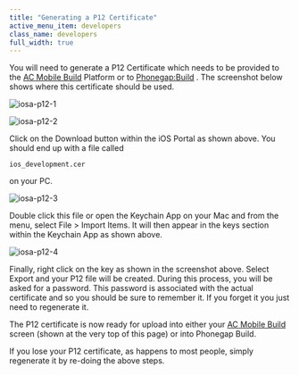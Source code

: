 ```yaml
---
title: "Generating a P12 Certificate"
active_menu_item: developers
class_name: developers
full_width: true
---
```



You will need to generate a P12 Certificate which needs to be provided to the [AC Mobile Build](/developers/user-guide/ac-mobile-build-phonegap/cordova/ac-mobile-build/) Platform or to [Phonegap:Build](/developers/user-guide/ac-mobile-build-phonegap/cordova/phonegapbuild/) . The screenshot below shows where this certificate should be used.

![iosa-p12-1](/img/docs/iosa-p12-1.zoom71.png)

![iosa-p12-2](/img/docs/iosa-p12-2.zoom67.png)

Click on the Download button within the iOS Portal as shown above. You should end up with a file called

    ios_development.cer
   

on your PC.

![iosa-p12-3](/img/docs/iosa-p12-3.zoom68.png)

Double click this file or open the Keychain App on your Mac and from the menu, select File \> Import Items. It will then appear in the keys section within the Keychain App as shown above.

![iosa-p12-4](/img/docs/iosa-p12-4.zoom77.png)

Finally, right click on the key as shown in the screenshot above. Select Export and your P12 file will be created. During this process, you will be asked for a password. This password is associated with the actual certificate and so you should be sure to remember it. If you forget it you just need to regenerate it.

The P12 certificate is now ready for upload into either your [AC Mobile Build](/developers/user-guide/ac-mobile-build-phonegap/cordova/ac-mobile-build/) screen (shown at the very top of this page) or into Phonegap Build.

If you lose your P12 certificate, as happens to most people, simply regenerate it by re-doing the above steps.

